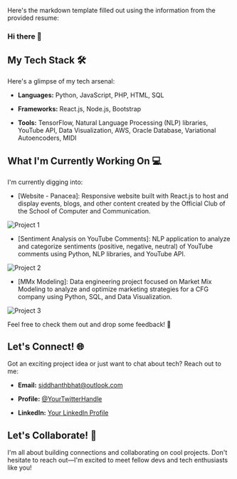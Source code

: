 Here's the markdown template filled out using the information from the provided resume:

### Hi there 👋

## My Tech Stack 🛠️

Here's a glimpse of my tech arsenal:

- **Languages:** Python, JavaScript, PHP, HTML, SQL

- **Frameworks:** React.js, Node.js, Bootstrap

- **Tools:** TensorFlow, Natural Language Processing (NLP) libraries, YouTube API, Data Visualization, AWS, Oracle Database, Variational Autoencoders, MIDI

## What I'm Currently Working On 💻

I'm currently digging into:

- [Website - Panacea]: Responsive website built with React.js to host and display events, blogs, and other content created by the Official Club of the School of Computer and Communication.

![Project 1](https://via.placeholder.com/350x150)

- [Sentiment Analysis on YouTube Comments]: NLP application to analyze and categorize sentiments (positive, negative, neutral) of YouTube comments using Python, NLP libraries, and YouTube API.

![Project 2](https://via.placeholder.com/350x150)

- [MMx Modeling]: Data engineering project focused on Market Mix Modeling to analyze and optimize marketing strategies for a CFG company using Python, SQL, and Data Visualization.

![Project 3](https://via.placeholder.com/350x150)

Feel free to check them out and drop some feedback! 🚀

## Let's Connect! 🌐

Got an exciting project idea or just want to chat about tech? Reach out to me:

- **Email:** [siddhanthbhat@outlook.com](mailto:siddhanthbhat@outlook.com)

- **Profile:** [@YourTwitterHandle](https://siddhanthbhat.github.io)

- **LinkedIn:** [Your LinkedIn Profile](https://www.linkedin.com/in/siddhanthbhat/)


## Let's Collaborate! 🤝

I'm all about building connections and collaborating on cool projects. Don't hesitate to reach out—I'm excited to meet fellow devs and tech enthusiasts like you!
